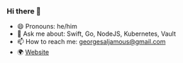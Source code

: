 ### Hi there 👋

- 😄 Pronouns: he/him
- 💬 Ask me about: Swift, Go, NodeJS, Kubernetes, Vault
- 📫 How to reach me: georgesaljamous@gmail.com
- 🌍 [Website](http://www.georgesjamous.com)

<!--
**georgesjamous/georgesjamous** is a ✨ _special_ ✨ repository because its `README.md` (this file) appears on your GitHub profile.

Here are some ideas to get you started:

- 🔭 I’m currently working on ...
- 🌱 I’m currently learning ...
- 👯 I’m looking to collaborate on ...
- 🤔 I’m looking for help with ...
- 💬 Ask me about ...
- 📫 How to reach me: ...
- 😄 Pronouns: ...
- ⚡ Fun fact: ...
-->
